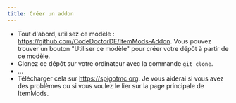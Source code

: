 ```yaml
---
title: Créer un addon
---
```


* Tout d'abord, utilisez ce modèle : <https://github.com/CodeDoctorDE/ItemMods-Addon>. Vous pouvez trouver un bouton "Utiliser ce modèle" pour créer votre dépôt à partir de ce modèle.
* Clonez ce dépôt sur votre ordinateur avec la commande `git clone`.
* ...
* Télécharger cela sur <https://spigotmc.org>. Je vous aiderai si vous avez des problèmes ou si vous voulez le lier sur la page principale de ItemMods.